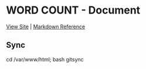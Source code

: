 # WORD COUNT - Document
[View Site](http://45.32.109.134/)
 | [Markdown Reference](https://guides.github.com/features/mastering-markdown/#examples)
<br>
## Sync
cd /var/www/html; bash gitsync